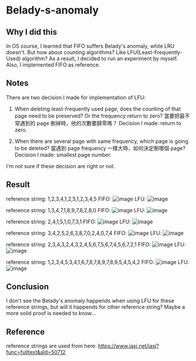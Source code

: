 # Belady-s-anomaly

## Why I did this
In OS course, I learned that FIFO suffers Belady's anomaly, while LRU doesn't.
But how about counting algorithms? Like LFU(Least-Frequently-Used) algorithm?
As a result, I decided to run an experiment by myself.
Also, I implemented FIFO as reference.

## Notes
There are two decision I made for implementation of LFU:
1. When deleting least-frequently used page, does the counting of that page need to be preserved? Or the frequency return to zero? 
當要把最不常遇到的 page 刪掉時，他的次數要歸零嗎？
Decision I made: return to zero.

2. When there are several page with same frequency, which page is going to be deleted?
當遇到 page frequency 一樣大時，如何決定刪哪個 page?
Decision I made: smallest page number.

I'm not sure if these decision are right or not.

## Result
reference string: 1,2,3,4,1,2,5,1,2,3,4,5
FIFO:
![image](FIFO.png)
LFU:
![image](LFU.png)


reference string: 1,3,4,7,1,8,9,7,6,2,8,0
FIFO:
![image](FIFO_1.png)
LFU:
![image](LFU_1.png)



reference string: 2,4,1,5,1,0,7,3,1
FIFO:
![image](FIFO_2.png)
LFU:
![image](LFU_2.png)

reference string: 3,4,2,5,2,6,3,8,7,0,2,4,0,7,4
FIFO:
![image](FIFO_3.png)
LFU:
![image](LFU_3.png)

reference string: 2,3,4,3,2,4,3,2,4,5,6,7,5,6,7,4,5,6,7,2,1
FIFO:
![image](FIFO_4.png)
LFU:
![image](LFU_4.png)


reference string: 1,2,3,4,5,3,4,1,6,7,8,7,8,9,7,8,9,5,4,5,4,2
FIFO:
![image](FIFO_5.png)
LFU:
![image](LFU_5.png)

## Conclusion
I don't see the Belady's anomaly happends when using LFU for these reference strings, but will it happends for other reference string? Maybe a more solid proof is needed to know...


## Reference
reference strings are used from here: 
https://www.iasj.net/iasj?func=fulltext&aId=50712 